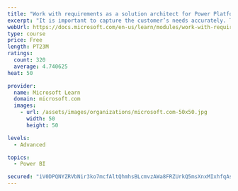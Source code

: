 ```yaml
---
title: "Work with requirements as a solution architect for Power Platform and Dynamics 365"
excerpt: "It is important to capture the customer’s needs accurately. This module explains how to capture requirements and identify functional and non-functional items."
webUrl: https://docs.microsoft.com/en-us/learn/modules/work-with-requirements/
type: course
price: Free
length: PT23M
ratings:
  count: 320
  average: 4.740625
heat: 50

provider:
  name: Microsoft Learn
  domain: microsoft.com
  images:
    - url: /assets/images/organizations/microsoft.com-50x50.jpg
      width: 50
      height: 50

levels:
  - Advanced

topics:
  - Power BI

secured: "iV0DPQNYZRVbNir3ko7mcfAltQhmhsBLcmvzAWa8FRZUrkQ5msXnxMIxhfqAsGxOPLzRm2BolcBRVcC51+APsfP2hGZXATgR5/rd7nxpTB7JrGYC8uyVK0g+QqZo0xPfpa31i+zwzeggojiXCxq5rLJ8d8w8SMnuFUkphk+bMxVADblbhkAMmLdqL4PzjEH/J3ed3O3uWgBws3UUqE2QemmQ3CEevJJKcVNcm6vf+cUtNoRB3SY+TKiKjhKjQv4nb6Y4H+ONae+PMIlq+7qfxbAzEtXJP6DqhWdeXYhETCKkQRsDPeIJwqcXA4Spd4M3c3lCGgL46q/dqpzrtUdaw5X9X9JE2FdB6oUvimX4JZHwfFQfNKdc8SNLyonVDzsvaRD8u7SQ/QWCEndAUC3/yptcX+YmdLTAlRAxim7E81o=;8RbuNtEqihO0Ntb5RqLHyw=="
---
```


